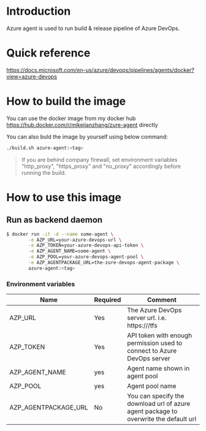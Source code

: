 # Introduction

Azure agent is used to run build & release pipeline of Azure DevOps.

# Quick reference

https://docs.microsoft.com/en-us/azure/devops/pipelines/agents/docker?view=azure-devops

# How to build the image

You can use the docker image from my docker hub https://hub.docker.com/r/mikejianzhang/zure-agent directly  

You can also buld the image by yourself using below command:

```sh
./build.sh azure-agent:<tag>
```

> If you are behind company firewall, set environment variables "http_proxy", "https_proxy" and "no_proxy" accordingly before running the build.


# How to use this image

## Run as backend daemon

```sh
$ docker run -it -d --name some-agent \
        -e AZP_URL=your-azure-devops-url \
        -e AZP_TOKEN=your-azure-devops-api-token \
        -e AZP_AGENT_NAME=some-agent \
        -e AZP_POOL=your-azure-devops-agent-pool \
        -e AZP_AGENTPACKAGE_URL=the-zure-devops-agent-package \
        azure-agent:<tag> 
```

### Environment variables


Name | Required | Comment 
---|---|---
AZP_URL | Yes | The Azure DevOps server url. i.e. https://<host>/tfs
AZP_TOKEN | Yes | API token with enough permission used to connect to Azure DevOps server
AZP_AGENT_NAME | yes | Agent name shown in agent pool
AZP_POOL | yes | Agent pool name
AZP_AGENTPACKAGE_URL | No | You can specify the download url of azure agent package to overwrite the default url
